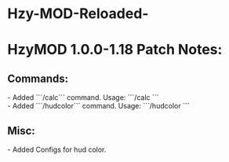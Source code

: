 # Hzy-MOD-Reloaded-

<h1>
HzyMOD 1.0.0-1.18 Patch Notes:
</h1>
<h2>
Commands:
</h2>
- Added ```/calc``` command. Usage: ```/calc <number> <operator> <number>```<br>
- Added ```/hudcolor``` command. Usage: ```/hudcolor <color>```<br>
<h2>
Misc:
</h2>
- Added Configs for hud color.
